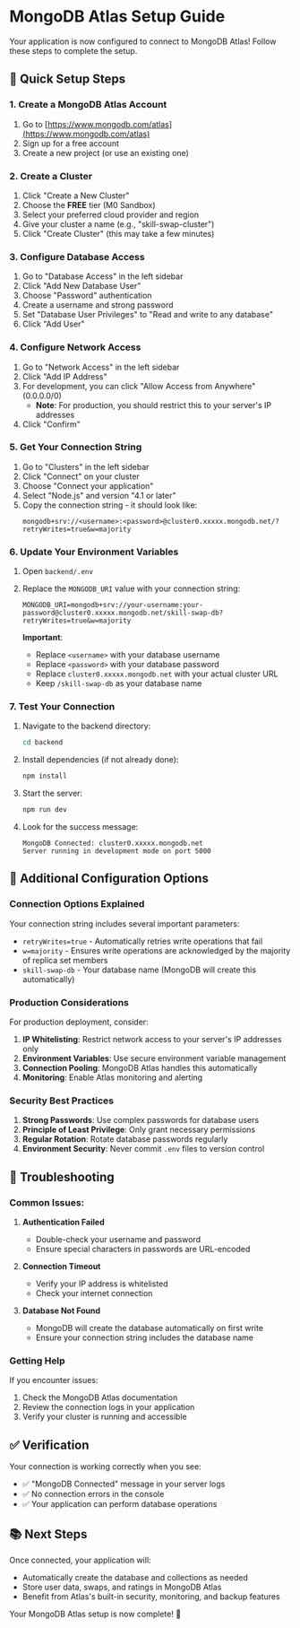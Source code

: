 # MongoDB Atlas Setup Guide

Your application is now configured to connect to MongoDB Atlas! Follow these steps to complete the setup.

## 🚀 Quick Setup Steps

### 1. Create a MongoDB Atlas Account

1. Go to [https://www.mongodb.com/atlas](https://www.mongodb.com/atlas)
2. Sign up for a free account
3. Create a new project (or use an existing one)

### 2. Create a Cluster

1. Click "Create a New Cluster"
2. Choose the **FREE** tier (M0 Sandbox)
3. Select your preferred cloud provider and region
4. Give your cluster a name (e.g., "skill-swap-cluster")
5. Click "Create Cluster" (this may take a few minutes)

### 3. Configure Database Access

1. Go to "Database Access" in the left sidebar
2. Click "Add New Database User"
3. Choose "Password" authentication
4. Create a username and strong password
5. Set "Database User Privileges" to "Read and write to any database"
6. Click "Add User"

### 4. Configure Network Access

1. Go to "Network Access" in the left sidebar
2. Click "Add IP Address"
3. For development, you can click "Allow Access from Anywhere" (0.0.0.0/0)
   - **Note**: For production, you should restrict this to your server's IP addresses
4. Click "Confirm"

### 5. Get Your Connection String

1. Go to "Clusters" in the left sidebar
2. Click "Connect" on your cluster
3. Choose "Connect your application"
4. Select "Node.js" and version "4.1 or later"
5. Copy the connection string - it should look like:
   ```
   mongodb+srv://<username>:<password>@cluster0.xxxxx.mongodb.net/?retryWrites=true&w=majority
   ```

### 6. Update Your Environment Variables

1. Open `backend/.env`
2. Replace the `MONGODB_URI` value with your connection string:
   ```env
   MONGODB_URI=mongodb+srv://your-username:your-password@cluster0.xxxxx.mongodb.net/skill-swap-db?retryWrites=true&w=majority
   ```

   **Important**: 
   - Replace `<username>` with your database username
   - Replace `<password>` with your database password
   - Replace `cluster0.xxxxx.mongodb.net` with your actual cluster URL
   - Keep `/skill-swap-db` as your database name

### 7. Test Your Connection

1. Navigate to the backend directory:
   ```bash
   cd backend
   ```

2. Install dependencies (if not already done):
   ```bash
   npm install
   ```

3. Start the server:
   ```bash
   npm run dev
   ```

4. Look for the success message:
   ```
   MongoDB Connected: cluster0.xxxxx.mongodb.net
   Server running in development mode on port 5000
   ```

## 🔧 Additional Configuration Options

### Connection Options Explained

Your connection string includes several important parameters:

- `retryWrites=true` - Automatically retries write operations that fail
- `w=majority` - Ensures write operations are acknowledged by the majority of replica set members
- `skill-swap-db` - Your database name (MongoDB will create this automatically)

### Production Considerations

For production deployment, consider:

1. **IP Whitelisting**: Restrict network access to your server's IP addresses only
2. **Environment Variables**: Use secure environment variable management
3. **Connection Pooling**: MongoDB Atlas handles this automatically
4. **Monitoring**: Enable Atlas monitoring and alerting

### Security Best Practices

1. **Strong Passwords**: Use complex passwords for database users
2. **Principle of Least Privilege**: Only grant necessary permissions
3. **Regular Rotation**: Rotate database passwords regularly
4. **Environment Security**: Never commit `.env` files to version control

## 🐛 Troubleshooting

### Common Issues:

1. **Authentication Failed**
   - Double-check your username and password
   - Ensure special characters in passwords are URL-encoded

2. **Connection Timeout**
   - Verify your IP address is whitelisted
   - Check your internet connection

3. **Database Not Found**
   - MongoDB will create the database automatically on first write
   - Ensure your connection string includes the database name

### Getting Help

If you encounter issues:

1. Check the MongoDB Atlas documentation
2. Review the connection logs in your application
3. Verify your cluster is running and accessible

## ✅ Verification

Your connection is working correctly when you see:
- ✅ "MongoDB Connected" message in your server logs
- ✅ No connection errors in the console
- ✅ Your application can perform database operations

## 📚 Next Steps

Once connected, your application will:
- Automatically create the database and collections as needed
- Store user data, swaps, and ratings in MongoDB Atlas
- Benefit from Atlas's built-in security, monitoring, and backup features

Your MongoDB Atlas setup is now complete! 🎉